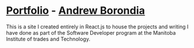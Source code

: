 # [Portfolio](https://aborondia.netlify.app/projects) - [Andrew Borondia](https://aborondia.netlify.app/projects)

This is a site I created entirely in React.js to house the projects and writing I have done as part of the Software Developer program at the Manitoba Institute of trades and Technology.
